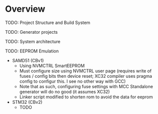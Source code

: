 # Overview

TODO: Project Structure and Build System

TODO: Generator projects

TODO: System architecture

TODO: EEPROM Emulation

- SAMD51 (CBv1)
    - Using NVMCTRL SmartEEPROM
    - Must configure size using NVMCTRL user page (requires write of fuses / config bits then device reset; XC32 compiler uses pragma config to configur this. I see no other way with GCC)
    - Note that as such, configuring fuse settings with MCC Standalone generator will do no good (it assumes XC32)
    - Linker script modified to shorten rom to avoid the data for eeprom
- STM32 (CBv2)
    - TODO
